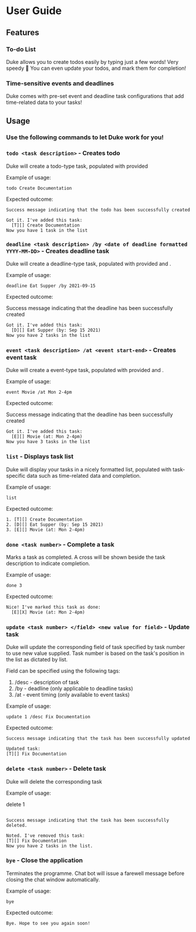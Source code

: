# User Guide

## Features

### To-do List

Duke allows you to create todos easily by typing just a few words! Very speedy 🏁
You can even update your todos, and mark them for completion!

### Time-sensitive events and deadlines

Duke comes with pre-set event and deadline task configurations that add time-related data to your tasks!

## Usage

### Use the following commands to let Duke work for you!

### `todo <task description>` - Creates todo

Duke will create a todo-type task, populated with provided <task description>

Example of usage:

`todo Create Documentation`

Expected outcome:

```
Success message indicating that the todo has been successfully created

Got it. I've added this task:
  [T][] Create Documentation
Now you have 1 task in the list
```

### `deadline <task description> /by <date of deadline formatted YYYY-MM-DD>` - Creates deadline task

Duke will create a deadline-type task, populated with provided <task description> and <date of deadline>.

Example of usage:

`deadline Eat Supper /by 2021-09-15`

Expected outcome:

Success message indicating that the deadline has been successfully created

```
Got it. I've added this task:
  [D][] Eat Supper (by: Sep 15 2021)
Now you have 2 tasks in the list
```
### `event <task description> /at <event start-end>` - Creates event task

Duke will create a event-type task, populated with provided <task description> and <event start-end>.

Example of usage:

`event Movie /at Mon 2-4pm`

Expected outcome:

Success message indicating that the deadline has been successfully created
```
Got it. I've added this task:
  [E][] Movie (at: Mon 2-4pm)
Now you have 3 tasks in the list
```

### `list` - Displays task list

Duke will display your tasks in a nicely formatted list, populated with task-specific data such as time-related data
and completion.

Example of usage:

`list`

Expected outcome:
```
1. [T][] Create Documentation
2. [D][] Eat Supper (by: Sep 15 2021)
3. [E][] Movie (at: Mon 2-4pm)
```

### `done <task number>` - Complete a task

Marks a task as completed. A cross will be shown beside the task description to indicate completion.

Example of usage:

`done 3`

Expected outcome:

```
Nice! I've marked this task as done:
  [E][X] Movie (at: Mon 2-4pm)
```

### `update <task number> </field> <new value for field>` - Update task

Duke will update the corresponding field of task specified by task number to use new value supplied.
Task number is based on the task's position in the list as dictated by list.

Field can be specified using the following tags:
1. /desc - description of task
2. /by - deadline (only applicable to deadline tasks)
3. /at - event timing (only available to event tasks)

Example of usage:

`update 1 /desc Fix Documentation`

Expected outcome:
```
Success message indicating that the task has been successfully updated

Updated task:
[T][] Fix Documentation
```

### `delete <task number>` - Delete task

Duke will delete the corresponding task

Example of usage:

delete 1

```Expected outcome:

Success message indicating that the task has been successfully deleted.

Noted. I've removed this task:
[T][] Fix Documentation
Now you have 2 tasks in the list.
```

### `bye` - Close the application

Terminates the programme. Chat bot will issue a farewell message before closing the chat window automatically.

Example of usage:

`bye`

Expected outcome:

```
Bye. Hope to see you again soon!
```